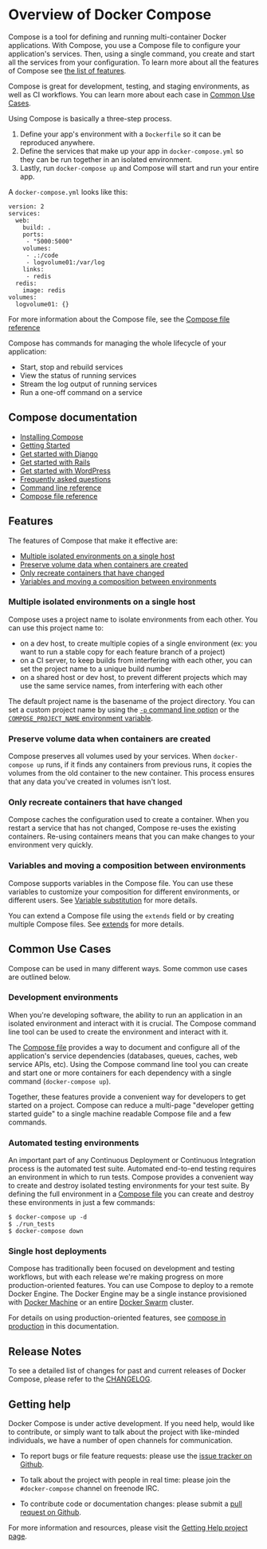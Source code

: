 <!--[metadata]>
+++
title = "Overview of Docker Compose"
description = "Introduction and Overview of Compose"
keywords = ["documentation, docs,  docker, compose, orchestration,  containers"]
[menu.main]
parent="workw_compose"
weight=-99
+++
<![end-metadata]-->


# Overview of Docker Compose

Compose is a tool for defining and running multi-container Docker applications.
With Compose, you use a Compose file to configure your application's services.
Then, using a single command, you create and start all the services
from your configuration. To learn more about all the features of Compose
see [the list of features](#features).

Compose is great for development, testing, and staging environments, as well as
CI workflows. You can learn more about each case in
[Common Use Cases](#common-use-cases).

Using Compose is basically a three-step process.

1. Define your app's environment with a `Dockerfile` so it can be
reproduced anywhere.
2. Define the services that make up your app in `docker-compose.yml` so
they can be run together in an isolated environment.
3. Lastly, run `docker-compose up` and Compose will start and run your entire app.

A `docker-compose.yml` looks like this:

    version: 2
    services:
      web:
        build: .
        ports:
         - "5000:5000"
        volumes:
         - .:/code
         - logvolume01:/var/log
        links:
         - redis
      redis:
        image: redis
    volumes:
      logvolume01: {}

For more information about the Compose file, see the
[Compose file reference](compose-file.md)

Compose has commands for managing the whole lifecycle of your application:

 * Start, stop and rebuild services
 * View the status of running services
 * Stream the log output of running services
 * Run a one-off command on a service

## Compose documentation

- [Installing Compose](install.md)
- [Getting Started](gettingstarted.md)
- [Get started with Django](django.md)
- [Get started with Rails](rails.md)
- [Get started with WordPress](wordpress.md)
- [Frequently asked questions](faq.md)
- [Command line reference](./reference/index.md)
- [Compose file reference](compose-file.md)

## Features

The features of Compose that make it effective are:

* [Multiple isolated environments on a single host](#Multiple-isolated-environments-on-a-single-host)
* [Preserve volume data when containers are created](#preserve-volume-data-when-containers-are-created)
* [Only recreate containers that have changed](#only-recreate-containers-that-have-changed)
* [Variables and moving a composition between environments](#variables-and-moving-a-composition-between-environments)

### Multiple isolated environments on a single host

Compose uses a project name to isolate environments from each other. You can use
this project name to:

* on a dev host, to create multiple copies of a single environment (ex: you want
  to run a stable copy for each feature branch of a project)
* on a CI server, to keep builds from interfering with each other, you can set
  the project name to a unique build number
* on a shared host or dev host, to prevent different projects which may use the
  same service names, from interfering with each other

The default project name is the basename of the project directory. You can set
a custom project name by using the
[`-p` command line option](./reference/docker-compose.md) or the
[`COMPOSE_PROJECT_NAME` environment variable](./reference/envvars.md#compose-project-name).

### Preserve volume data when containers are created

Compose preserves all volumes used by your services. When `docker-compose up`
runs, if it finds any containers from previous runs, it copies the volumes from
the old container to the new container. This process ensures that any data
you've created in volumes isn't lost.


### Only recreate containers that have changed

Compose caches the configuration used to create a container. When you
restart a service that has not changed, Compose re-uses the existing
containers. Re-using containers means that you can make changes to your
environment very quickly.


### Variables and moving a composition between environments

Compose supports variables in the Compose file. You can use these variables
to customize your composition for different environments, or different users.
See [Variable substitution](compose-file.md#variable-substitution) for more
details.

You can extend a Compose file using the `extends` field or by creating multiple
Compose files. See [extends](extends.md) for more details.


## Common Use Cases

Compose can be used in many different ways. Some common use cases are outlined
below.

### Development environments

When you're developing software, the ability to run an application in an
isolated environment and interact with it is crucial.  The Compose command
line tool can be used to create the environment and interact with it.

The [Compose file](compose-file.md) provides a way to document and configure
all of the application's service dependencies (databases, queues, caches,
web service APIs, etc). Using the Compose command line tool you can create
and start one or more containers for each dependency with a single command
(`docker-compose up`).

Together, these features provide a convenient way for developers to get
started on a project.  Compose can reduce a multi-page "developer getting
started guide" to a single machine readable Compose file and a few commands.

### Automated testing environments

An important part of any Continuous Deployment or Continuous Integration process
is the automated test suite. Automated end-to-end testing requires an
environment in which to run tests. Compose provides a convenient way to create
and destroy isolated testing environments for your test suite. By defining the full
environment in a [Compose file](compose-file.md) you can create and destroy these
environments in just a few commands:

    $ docker-compose up -d
    $ ./run_tests
    $ docker-compose down

### Single host deployments

Compose has traditionally been focused on development and testing workflows,
but with each release we're making progress on more production-oriented features.
You can use Compose to deploy to a remote Docker Engine. The Docker Engine may
be a single instance provisioned with
[Docker Machine](https://docs.docker.com/machine/) or an entire
[Docker Swarm](https://docs.docker.com/swarm/) cluster.

For details on using production-oriented features, see
[compose in production](production.md) in this documentation.


## Release Notes

To see a detailed list of changes for past and current releases of Docker
Compose, please refer to the
[CHANGELOG](https://github.com/docker/compose/blob/master/CHANGELOG.md).

## Getting help

Docker Compose is under active development. If you need help, would like to
contribute, or simply want to talk about the project with like-minded
individuals, we have a number of open channels for communication.

* To report bugs or file feature requests: please use the [issue tracker on Github](https://github.com/docker/compose/issues).

* To talk about the project with people in real time: please join the
  `#docker-compose` channel on freenode IRC.

* To contribute code or documentation changes: please submit a [pull request on Github](https://github.com/docker/compose/pulls).

For more information and resources, please visit the [Getting Help project page](https://docs.docker.com/opensource/get-help/).
